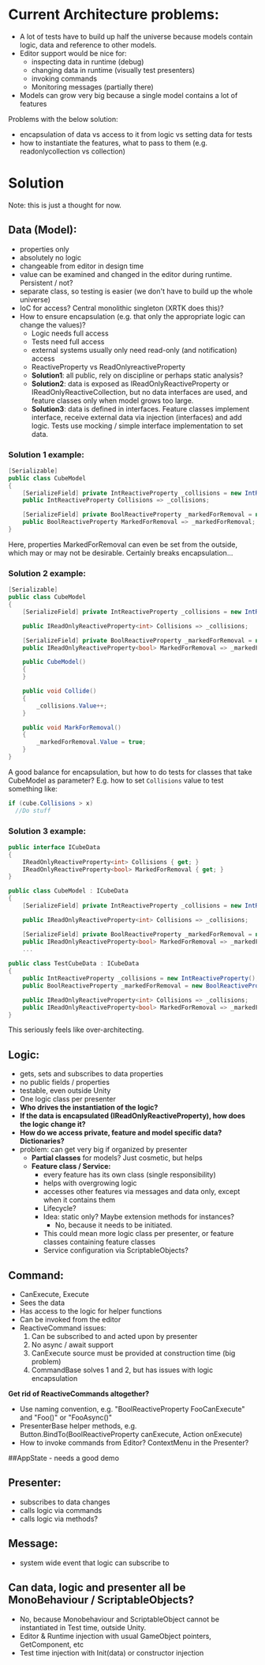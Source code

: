 # Current Architecture problems:
- A lot of tests have to build up half the universe because models contain logic, data and reference to other models. 
- Editor support would be nice for:
  - inspecting data in runtime (debug)
  - changing data in runtime (visually test presenters)
  - invoking commands
  - Monitoring messages (partially there)
- Models can grow very big because a single model contains a lot of features

Problems with the below solution:
- encapsulation of data vs access to it from logic vs setting data for tests
- how to instantiate the features, what to pass to them (e.g. readonlycollection vs collection)

# Solution

Note: this is just a thought for now.



## Data (Model):
- properties only
- absolutely no logic
- changeable from editor in design time
- value can be examined and changed in the editor during runtime. Persistent / not?
- separate class, so testing is easier (we don't have to build up the whole universe)
- IoC for access? Central monolithic singleton (XRTK does this)?
- How to ensure encapsulation (e.g. that only the appropriate logic can change the values)?
    - Logic needs full access
    - Tests need full access
    - external systems usually only need read-only (and notification) access
    - ReactiveProperty vs ReadOnlyreactiveProperty
    - **Solution1**: all public, rely on discipline or perhaps static analysis? 
    - **Solution2**: data is exposed as IReadOnlyReactiveProperty or IReadOnlyReactiveCollection, but no data interfaces are used, and feature classes only when model grows too large.
    - **Solution3**: data is defined in interfaces. Feature classes implement interface, receive external data via injection (interfaces) and add logic. Tests use mocking / simple interface implementation to set data.
    

### Solution 1 example:
```csharp
[Serializable]
public class CubeModel
{
    [SerializeField] private IntReactiveProperty _collisions = new IntReactiveProperty(0);
    public IntReactiveProperty Collisions => _collisions;

    [SerializeField] private BoolReactiveProperty _markedForRemoval = new BoolReactiveProperty(false);
    public BoolReactiveProperty MarkedForRemoval => _markedForRemoval;
}
```
Here, properties MarkedForRemoval can even be set from the outside, which may or may not be desirable. Certainly breaks encapsulation...

### Solution 2 example:
```csharp
[Serializable]
public class CubeModel
{
    [SerializeField] private IntReactiveProperty _collisions = new IntReactiveProperty(0);

    public IReadOnlyReactiveProperty<int> Collisions => _collisions;

    [SerializeField] private BoolReactiveProperty _markedForRemoval = new BoolReactiveProperty(false);
    public IReadOnlyReactiveProperty<bool> MarkedForRemoval => _markedForRemoval;

    public CubeModel()
    {
    }

    public void Collide()
    {
        _collisions.Value++;
    }

    public void MarkForRemoval()
    {
        _markedForRemoval.Value = true;
    }
}
```

A good balance for encapsulation, but how to do tests for classes that take CubeModel as parameter? E.g. how to set `Collisions` value to test something like:
```csharp
if (cube.Collisions > x)
  //Do stuff
```

### Solution 3 example:
```csharp
public interface ICubeData
{
    IReadOnlyReactiveProperty<int> Collisions { get; }
    IReadOnlyReactiveProperty<bool> MarkedForRemoval { get; }
}

public class CubeModel : ICubeData
{
    [SerializeField] private IntReactiveProperty _collisions = new IntReactiveProperty(0);

    public IReadOnlyReactiveProperty<int> Collisions => _collisions;

    [SerializeField] private BoolReactiveProperty _markedForRemoval = new BoolReactiveProperty(false);
    public IReadOnlyReactiveProperty<bool> MarkedForRemoval => _markedForRemoval;
    ...
    
public class TestCubeData : ICubeData
{
    public IntReactiveProperty _collisions = new IntReactiveProperty();
    public BoolReactiveProperty _markedForRemoval = new BoolReactiveProperty();

    public IReadOnlyReactiveProperty<int> Collisions => _collisions;
    public IReadOnlyReactiveProperty<bool> MarkedForRemoval => _markedForRemoval;
}    
```    
This seriously feels like over-architecting.



## Logic: 
- gets, sets and subscribes to data properties
- no public fields / properties
- testable, even outside Unity
- One logic class per presenter
- **Who drives the instantiation of the logic?**
- **If the data is encapsulated (IReadOnlyReactiveProperty), how does the logic change it?**
- **How do we access private, feature and model specific data? Dictionaries?**
- problem: can get very big if organized by presenter
    - **Partial classes** for models? Just cosmetic, but helps
	- **Feature class / Service:**
		- every feature has its own class (single responsibility)
		- helps with overgrowing logic
		- accesses other features via messages and data only, except when it contains them
		- Lifecycle?
		- Idea: static only? Maybe extension methods for instances?
          - No, because it needs to be initiated.
		- This could mean more logic class per presenter, or feature classes containing feature classes
        - Service configuration via ScriptableObjects?

## Command: 
- CanExecute, Execute
- Sees the data
- Has access to the logic for helper functions
- Can be invoked from the editor
- ReactiveCommand issues:
  1. Can be subscribed to and acted upon by presenter 
  2. No async / await support
  3. CanExecute source must be provided at construction time (big problem)
  4. CommandBase solves 1 and 2, but has issues with logic encapsulation

**Get rid of ReactiveCommands altogether?**
- Use naming convention, e.g. "BoolReactiveProperty FooCanExecute" and "Foo()" or "FooAsync()"
- PresenterBase helper methods, e.g. Button.BindTo(BoolReactiveProperty canExecute, Action onExecute)
- How to invoke commands from Editor? ContextMenu in the Presenter?

##AppState - needs a good demo
  

## Presenter:
- subscribes to data changes
- calls logic via commands
- calls logic via methods?

## Message:
- system wide event that logic can subscribe to

## Can data, logic and presenter all be MonoBehaviour / ScriptableObjects?
- No, because Monobehaviour and ScriptableObject cannot be instantiated in Test time, outside Unity.
- Editor & Runtime injection with usual GameObject pointers, GetComponent, etc
- Test time injection with Init(data) or constructor injection